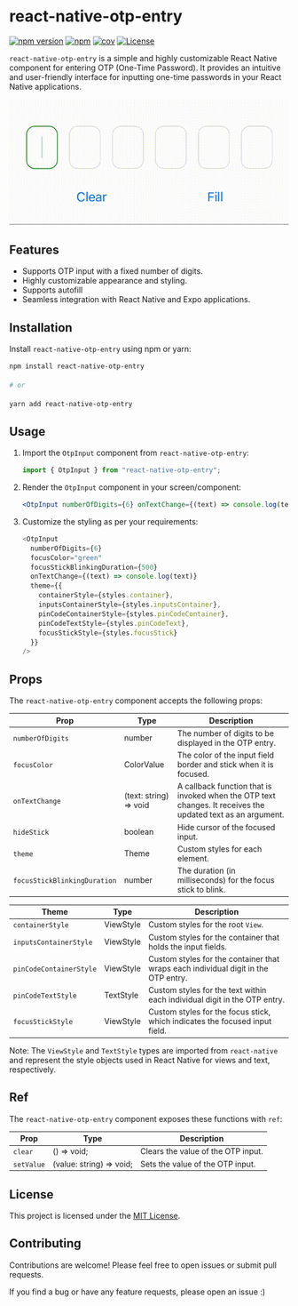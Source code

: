 # react-native-otp-entry

[![npm version](https://badge.fury.io/js/react-native-otp-entry.svg)](https://badge.fury.io/js/react-native-otp-entry)
[![npm](https://img.shields.io/npm/dm/react-native-otp-entry.svg)]()
[![cov](https://anday013.github.io/react-native-otp-entry/badges/coverage.svg)](https://github.com/anday013/react-native-otp-entry/actions)
[![License](https://img.shields.io/badge/license-MIT-blue.svg)](https://github.com/your-username/react-native-otp-entry/blob/main/LICENSE)

`react-native-otp-entry` is a simple and highly customizable React Native component for entering OTP (One-Time Password). It provides an intuitive and user-friendly interface for inputting one-time passwords in your React Native applications.

![Demo](otp_demo.gif)

## Features

- Supports OTP input with a fixed number of digits.
- Highly customizable appearance and styling.
- Supports autofill
- Seamless integration with React Native and Expo applications.

## Installation

Install `react-native-otp-entry` using npm or yarn:

```bash
npm install react-native-otp-entry

# or

yarn add react-native-otp-entry
```

## Usage

1. Import the `OtpInput` component from `react-native-otp-entry`:

   ```javascript
   import { OtpInput } from "react-native-otp-entry";
   ```

2. Render the `OtpInput` component in your screen/component:

   ```jsx
   <OtpInput numberOfDigits={6} onTextChange={(text) => console.log(text)} />
   ```

3. Customize the styling as per your requirements:

   ```javascript
   <OtpInput
     numberOfDigits={6}
     focusColor="green"
     focusStickBlinkingDuration={500}
     onTextChange={(text) => console.log(text)}
     theme={{
       containerStyle={styles.container},
       inputsContainerStyle={styles.inputsContainer},
       pinCodeContainerStyle={styles.pinCodeContainer},
       pinCodeTextStyle={styles.pinCodeText},
       focusStickStyle={styles.focusStick}
     }}
   />
   ```

## Props

The `react-native-otp-entry` component accepts the following props:

| Prop                         | Type                   | Description                                                                                                 |
| ---------------------------- | ---------------------- | ----------------------------------------------------------------------------------------------------------- |
| `numberOfDigits`             | number                 | The number of digits to be displayed in the OTP entry.                                                      |
| `focusColor`                 | ColorValue             | The color of the input field border and stick when it is focused.                                           |
| `onTextChange`               | (text: string) => void | A callback function that is invoked when the OTP text changes. It receives the updated text as an argument. |
| `hideStick`                  | boolean                | Hide cursor of the focused input.                                                                           |
| `theme`                      | Theme                  | Custom styles for each element.                                                                             |
| `focusStickBlinkingDuration` | number                 | The duration (in milliseconds) for the focus stick to blink.                                                |

| Theme                   | Type      | Description                                                                        |
| ----------------------- | --------- | ---------------------------------------------------------------------------------- |
| `containerStyle`        | ViewStyle | Custom styles for the root `View`.                                                 |
| `inputsContainerStyle`  | ViewStyle | Custom styles for the container that holds the input fields.                       |
| `pinCodeContainerStyle` | ViewStyle | Custom styles for the container that wraps each individual digit in the OTP entry. |
| `pinCodeTextStyle`      | TextStyle | Custom styles for the text within each individual digit in the OTP entry.          |
| `focusStickStyle`       | ViewStyle | Custom styles for the focus stick, which indicates the focused input field.        |

Note: The `ViewStyle` and `TextStyle` types are imported from `react-native` and represent the style objects used in React Native for views and text, respectively.

## Ref

The `react-native-otp-entry` component exposes these functions with `ref`:

| Prop       | Type                     | Description                        |
| ---------- | ------------------------ | ---------------------------------- |
| `clear`    | () => void;              | Clears the value of the OTP input. |
| `setValue` | (value: string) => void; | Sets the value of the OTP input.   |

## License

This project is licensed under the [MIT License](https://github.com/your-username/react-native-otp-entry/blob/main/LICENSE).

## Contributing

Contributions are welcome! Please feel free to open issues or submit pull requests.

If you find a bug or have any feature requests, please open an issue :)
